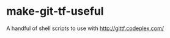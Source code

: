 make-git-tf-useful
==================

A handful of shell scripts to use with http://gittf.codeplex.com/